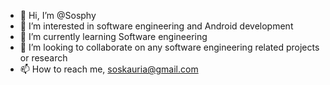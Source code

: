 - 👋 Hi, I’m @Sosphy
- 👀 I’m interested in software engineering and Android development 
- 🌱 I’m currently learning Software engineering
- 💞️ I’m looking to collaborate on any software engineering related projects or research 
- 📫 How to reach me, soskauria@gmail.com

<!---
Sosphy/Sosphy is a ✨ special ✨ repository because its `README.md` (this file) appears on your GitHub profile.
You can click the Preview link to take a look at your changes.
--->
